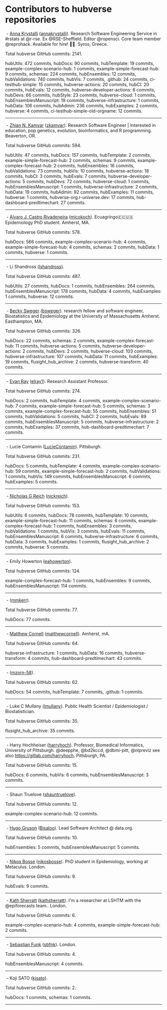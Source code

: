 # Contributors to hubverse repositories

<img src="https://avatars.githubusercontent.com/u/5583057?v=4" alt="" class="avatar"> - [Anna Krystalli](https://www.r-rse.eu) ([annakrystalli](https://github.com/annakrystalli)). Research Software Engineering Service in #rstats at @r-rse. Ex @RSE-Sheffield. Editor @ropensci. Core team member @reprohack. Available for hire! 🚀😎. Syros, Greece.

Total hubverse GitHub commits: 2141.

hubUtils: 472 commits, hubDocs: 90 commits, hubTemplate: 19 commits, example-complex-scenario-hub: 1 commits, example-simple-forecast-hub: 9 commits, schemas: 224 commits, hubEnsembles: 12 commits, hubValidations: 740 commits, hubVis: 7 commits, .github: 24 commits, ci-testhub-simple: 15 commits, hubverse-actions: 20 commits, hubCI: 20 commits, hubEvals: 12 commits, hubverse-developer-actions: 6 commits, hubDevs: 66 commits, hubStyle: 23 commits, hubverse-cloud: 1 commits, hubEnsemblesManuscript: 19 commits, hubverse-infrastructure: 1 commits, hubData: 106 commits, hubAdmin: 236 commits, hubExamples: 2 commits, hubverse: 4 commits, ci-testhub-simple-old-orgname: 12 commits.

---

<img src="https://avatars.githubusercontent.com/u/3639446?v=4" alt="" class="avatar"> - [Zhian N. Kamvar](https://zkamvar.netlify.app) ([zkamvar](https://github.com/zkamvar)). Research Software Engineer | Interested in education, pop genetics, evolution, bioinformatics, and R programming. Beaverton, OR.

Total hubverse GitHub commits: 594.

hubUtils: 47 commits, hubDocs: 157 commits, hubTemplate: 2 commits, example-simple-forecast-hub: 2 commits, schemas: 9 commits, example-complex-forecast-hub: 2 commits, hubEnsembles: 16 commits, hubValidations: 73 commits, hubVis: 10 commits, hubverse-actions: 18 commits, hubCI: 3 commits, hubEvals: 7 commits, hubverse-developer-actions: 5 commits, hubDevs: 72 commits, hubverse-cloud: 1 commits, hubEnsemblesManuscript: 1 commits, hubverse-infrastructure: 2 commits, hubData: 19 commits, hubAdmin: 92 commits, hubExamples: 11 commits, hubverse: 1 commits, hubverse-org.r-universe.dev: 17 commits, hub-dashboard-predtimechart: 27 commits.

---

<img src="https://avatars.githubusercontent.com/u/56451982?v=4" alt="" class="avatar"> - [Alvaro J. Castro Rivadeneira](https://micokoch.github.io/) ([micokoch](https://github.com/micokoch)). Ecuagringo🇪🇨🇺🇸 Epidemiology PhD student. Amherst, MA.

Total hubverse GitHub commits: 578.

hubDocs: 566 commits, example-complex-scenario-hub: 4 commits, example-simple-forecast-hub: 4 commits, schemas: 2 commits, hubData: 1 commits, hubverse: 1 commits.

---

<img src="https://avatars.githubusercontent.com/u/57642277?v=4" alt="" class="avatar"> - Li Shandross ([lshandross](https://github.com/lshandross)).

Total hubverse GitHub commits: 487.

hubUtils: 27 commits, hubDocs: 1 commits, hubEnsembles: 264 commits, hubEnsemblesManuscript: 178 commits, hubData: 4 commits, hubExamples: 1 commits, hubverse: 12 commits.

---

<img src="https://avatars.githubusercontent.com/u/540544?v=4" alt="" class="avatar"> - [Becky Sweger](http://www.beckysweger.com) ([bsweger](https://github.com/bsweger)). research fellow and software engineer, Biostatistics and Epidemiology at the University of Massachusetts Amherst. Easthampton, MA.

Total hubverse GitHub commits: 326.

hubDocs: 22 commits, schemas: 2 commits, example-complex-forecast-hub: 11 commits, hubverse-actions: 5 commits, hubverse-developer-actions: 2 commits, hubDevs: 2 commits, hubverse-cloud: 103 commits, hubverse-infrastructure: 107 commits, hubData: 11 commits, hubExamples: 19 commits, flusight_hub_archive: 2 commits, hubverse-transform: 40 commits.

---

<img src="https://avatars.githubusercontent.com/u/5132208?v=4" alt="" class="avatar"> - [Evan Ray](https://www.evanlray.com) ([elray1](https://github.com/elray1)). Research Assistant Professor.

Total hubverse GitHub commits: 274.

hubDocs: 2 commits, hubTemplate: 4 commits, example-complex-scenario-hub: 7 commits, example-simple-forecast-hub: 5 commits, schemas: 3 commits, example-complex-forecast-hub: 55 commits, hubEnsembles: 51 commits, hubValidations: 5 commits, hubCI: 2 commits, hubEvals: 89 commits, hubEnsemblesManuscript: 5 commits, hubverse-infrastructure: 2 commits, hubExamples: 37 commits, hub-dashboard-predtimechart: 7 commits.

---

<img src="https://avatars.githubusercontent.com/u/24431085?v=4" alt="" class="avatar"> - Lucie Contamin ([LucieContamin](https://github.com/LucieContamin)). Pittsburgh.

Total hubverse GitHub commits: 231.

hubDocs: 5 commits, hubTemplate: 4 commits, example-complex-scenario-hub: 59 commits, example-simple-forecast-hub: 2 commits, hubValidations: 1 commits, hubVis: 149 commits, hubEnsemblesManuscript: 6 commits, hubExamples: 5 commits.

---

<img src="https://avatars.githubusercontent.com/u/1280767?v=4" alt="" class="avatar"> - [Nicholas G Reich](http://reichlab.io/) ([nickreich](https://github.com/nickreich)).

Total hubverse GitHub commits: 153.

hubUtils: 6 commits, hubDocs: 78 commits, hubTemplate: 10 commits, example-simple-forecast-hub: 11 commits, schemas: 6 commits, example-complex-forecast-hub: 1 commits, hubEnsembles: 3 commits, hubValidations: 1 commits, hubVis: 3 commits, hubEvals: 11 commits, hubEnsemblesManuscript: 6 commits, hubverse-infrastructure: 6 commits, hubData: 3 commits, hubExamples: 1 commits, flusight_hub_archive: 2 commits, hubverse: 5 commits.

---

<img src="https://avatars.githubusercontent.com/u/46577370?v=4" alt="" class="avatar"> - Emily Howerton ([eahowerton](https://github.com/eahowerton)).

Total hubverse GitHub commits: 124.

example-complex-forecast-hub: 1 commits, hubEnsembles: 9 commits, hubEnsemblesManuscript: 114 commits.

---

<img src="https://avatars.githubusercontent.com/u/144363181?v=4" alt="" class="avatar"> -  ([mmkerr](https://github.com/mmkerr)).

Total hubverse GitHub commits: 77.

hubDocs: 77 commits.

---

<img src="https://avatars.githubusercontent.com/u/1034007?v=4" alt="" class="avatar"> - [Matthew Cornell](http://www.matthewcornell.org/) ([matthewcornell](https://github.com/matthewcornell)). Amherst, mA.

Total hubverse GitHub commits: 64.

hubverse-infrastructure: 1 commits, hubData: 16 commits, hubverse-transform: 4 commits, hub-dashboard-predtimechart: 43 commits.

---

<img src="https://avatars.githubusercontent.com/u/66443989?v=4" alt="" class="avatar"> -  ([mzorn-58](https://github.com/mzorn-58)).

Total hubverse GitHub commits: 62.

hubDocs: 54 commits, hubTemplate: 7 commits, .github: 1 commits.

---

<img src="https://avatars.githubusercontent.com/u/12236192?v=4" alt="" class="avatar"> - Luke C Mullany ([lmullany](https://github.com/lmullany)). Public Health Scientist / Epidemiologist / Biostatistician.

Total hubverse GitHub commits: 35.

flusight_hub_archive: 35 commits.

---

<img src="https://avatars.githubusercontent.com/u/174707?v=4" alt="" class="avatar"> - Harry Hochheiser ([harryhoch](https://github.com/harryhoch)). Professor, Biomedical Informatics, University of Pittsburgh. @deepphe, @bd2kccd, @dbmi-pitt, @nlpreviz see also https://gitlab.com/harryhoch. Pittsburgh, PA.

Total hubverse GitHub commits: 15.

hubDocs: 6 commits, hubVis: 6 commits, hubEnsemblesManuscript: 3 commits.

---

<img src="https://avatars.githubusercontent.com/u/8239512?v=4" alt="" class="avatar"> - Shaun Truelove ([shauntruelove](https://github.com/shauntruelove)).

Total hubverse GitHub commits: 12.

example-complex-scenario-hub: 12 commits.

---

<img src="https://avatars.githubusercontent.com/u/10783929?v=4" alt="" class="avatar"> - [Hugo Gruson](https://hugogruson.fr/) ([Bisaloo](https://github.com/Bisaloo)). Lead Software Architect @ data.org.

Total hubverse GitHub commits: 10.

hubEnsembles: 5 commits, hubEnsemblesManuscript: 5 commits.

---

<img src="https://avatars.githubusercontent.com/u/37978797?v=4" alt="" class="avatar"> - [Nikos Bosse](https://followtheargument.org) ([nikosbosse](https://github.com/nikosbosse)). PhD student in Epidemiology, working at Metaculus. London.

Total hubverse GitHub commits: 9.

hubEvals: 9 commits.

---

<img src="https://avatars.githubusercontent.com/u/62290797?v=4" alt="" class="avatar"> - [Kath Sherratt](https://kathsherratt.github.io/kathsherratt/) ([kathsherratt](https://github.com/kathsherratt)). I'm a researcher at LSHTM with the @epiforecasts team.. London.

Total hubverse GitHub commits: 6.

example-complex-scenario-hub: 4 commits, example-simple-forecast-hub: 2 commits.

---

<img src="https://avatars.githubusercontent.com/u/1156307?v=4" alt="" class="avatar"> - [Sebastian Funk](https://epiforecasts.io) ([sbfnk](https://github.com/sbfnk)). London.

Total hubverse GitHub commits: 4.

hubEnsemblesManuscript: 4 commits.

---

<img src="https://avatars.githubusercontent.com/u/38393480?v=4" alt="" class="avatar"> - Koji SATO ([kjsato](https://github.com/kjsato)).

Total hubverse GitHub commits: 2.

hubDocs: 1 commits, schemas: 1 commits.

---

